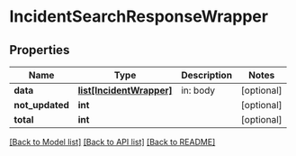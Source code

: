 # IncidentSearchResponseWrapper

## Properties
Name | Type | Description | Notes
------------ | ------------- | ------------- | -------------
**data** | [**list[IncidentWrapper]**](IncidentWrapper.md) | in: body | [optional] 
**not_updated** | **int** |  | [optional] 
**total** | **int** |  | [optional] 

[[Back to Model list]](README.md#documentation-for-models) [[Back to API list]](README.md#documentation-for-api-endpoints) [[Back to README]](README.md)



